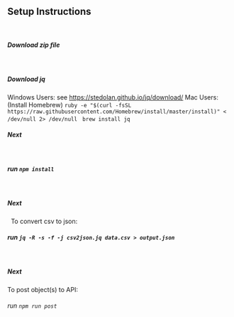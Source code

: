 
## Setup Instructions
&nbsp;
##### Download zip file
&nbsp;
##### Download jq
Windows Users: see https://stedolan.github.io/jq/download/
Mac Users: (Install Homebrew)
``
ruby -e "$(curl -fsSL https://raw.githubusercontent.com/Homebrew/install/master/install)" < /dev/null 2> /dev/null
``
&nbsp;
``
brew install jq
``
&nbsp;
##### Next
&nbsp;
##### run ``npm install``
&nbsp;
##### Next
&nbsp;
To convert csv to json:
##### run ``jq -R -s -f -j csv2json.jq data.csv > output.json``
&nbsp;
##### Next
To post object(s) to API:
###### run ``npm run post ``
